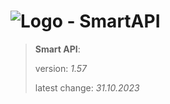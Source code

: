 # ![Logo](https://cdn.minevalley.eu/branding/logo_64px_cropped.png) - SmartAPI

> **Smart API**:
>
> version: _1.57_
>
> latest change: _31.10.2023_
